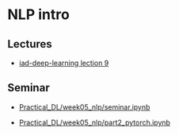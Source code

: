# NLP intro

## Lectures
* [iad-deep-learning lection 9](https://www.youtube.com/watch?v=_Gnh8Z2Pn_o&list=PLEwK9wdS5g0qa3PIhR6HBDJD_QnrfP8Ei)

## Seminar
* [Practical_DL/week05_nlp/seminar.ipynb](https://github.com/yandexdataschool/Practical_DL/blob/fall21/week05_nlp/seminar.ipynb)

* [Practical_DL/week05_nlp/part2_pytorch.ipynb](https://github.com/yandexdataschool/Practical_DL/blob/fall21/week05_nlp/part2_pytorch.ipynb)

